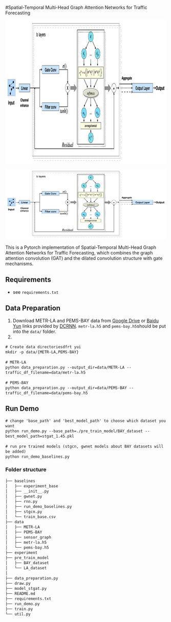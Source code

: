 #Spatial-Temporal Multi-Head Graph Attention Networks for Traffic Forecasting
<p align="center">
  <img width="600" height="450" src=./figure/architecture.jpg>
</p>

![image](https://github.com/Kelang-Tian/ST-MGAT/blob/master/figure/architecture.jpg)

This is a Pytorch implementation of Spatial-Temporal Multi-Head Graph Attention Networks for Traffic Forecasting,
which combines the graph attention convolution (GAT) and the dilated convolution structure with gate mechanisms.
## Requirements
- see `requirements.txt`

## Data Preparation

1) Download METR-LA and PEMS-BAY data from [Google Drive](https://drive.google.com/open?id=10FOTa6HXPqX8Pf5WRoRwcFnW9BrNZEIX) or [Baidu Yun](https://pan.baidu.com/s/14Yy9isAIZYdU__OYEQGa_g) links provided by [DCRNN](https://github.com/liyaguang/DCRNN).
`metr-la.h5` and `pems-bay.h5`should be put into the `data/` folder.
2)

```
# Create data directoriesdfrt yui 
mkdir -p data/{METR-LA,PEMS-BAY}

# METR-LA
python data_preparation.py --output_dir=data/METR-LA --traffic_df_filename=data/metr-la.h5

# PEMS-BAY
python data_preparation.py --output_dir=data/PEMS-BAY --traffic_df_filename=data/pems-bay.h5

```

## Run Demo
```
# change 'base_path' and 'best_model_path' to choose which dataset you want
python run_demo.py --base_path=./pre_train_model/BAY_dataset --best_model_path=stgat_1.45.pkl

# run pre trained models (stgcn, gwnet models about BAY datasets will be added)
python run_demo_baselines.py
```

### Folder structure
```
├── baselines
│   ├── experiment_base
│   ├── __init__.py
│   ├── gwnet.py
│   ├── rnn.py
│   ├── run_demo_baselines.py
│   ├── stgcn.py
│   └── train_base.csv
├── data
│   ├── METR-LA
│   ├── PEMS-BAY
│   ├── sensor_graph
│   ├── metr-la.h5
│   └── pems-bay.h5
├── experiment
├── pre_train_model
│   ├── BAY_dataset
│   └── LA_dataset
│
├── data_preparation.py
├── draw.py
├── model_stgat.py
├── README.md
├── requirements.txt
├── run_demo.py
├── train.py
└── util.py

```
